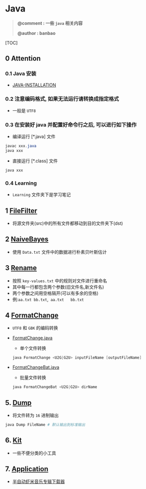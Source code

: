 # Java
> **@comment : 一些 `java` 相关内容**
>
> **@author : banbao**



[TOC]

## 0 Attention

### 0.1 Java 安装

+ [JAVA-INSTALLATION](JAVA-INSTALLATION.md)



### 0.2 注意编码格式, 如果无法运行请转换成指定格式

+ 一般是 `UTF8`



### 0.3 在安装好 java 并配置好命令行之后, 可以进行如下操作

+ 编译运行 [*.java] 文件

```java
javac xxx.java
java xxx
```



+ 直接运行 [*.class] 文件

```java
java xxx
```



### 0.4 Learning

+ `Learning` 文件夹下是学习笔记



## 1 [FileFilter](./File/FileFilter/FileFilter.java)

+ 将源文件夹(src)中的所有文件都移动到目的文件夹下(dst)



## 2 [NaiveBayes](./ML/NaiveBayes/NaiveBayes.java)

+ 使用 `Data.txt` 文件中的数据进行朴素贝叶斯估计



## 3 [Rename](./File/Rename/Rename.java)

+ 按照 `key-values.txt` 中的规则对文件进行重命名
+ 其中每一行都包含两个参数(旧文件名,新文件名)
+ 两个参数之间用空格隔开(可以有多余的空格)
+ 例:`aa.txt bb.txt`,`  aa.txt   bb.txt   `



## 4 [FormatChange](./File/FormatChange)

+ `UTF8` 和 `GBK` 的编码转换

+ [FormatChange.java](./File/FormatChange/FormatChange.java)

    + 单个文件转换

    ```powershell
    java FormatChange <U2G|G2U> inputFileName [outputFileName]
    ```

+ [FormatChangeBat.java](./File/FormatChange/FormatChangeBat.java)

    + 批量文件转换

    ```powershell
    java FormatChangeBat <U2G|G2U> dirName
    ```




## 5. [Dump](File/Dump/Dump.java)

+ 将文件转为 `16` 进制输出

```powershell
java Dump FileName # 默认输出到标准输出
```



## 6. [Kit](./Kit/README.md)

+ 一些不便分类的小工具



## 7. [Application](./Application/)

+ [半自动虾米音乐专辑下载器](Application/xiamiAlbumCrawler2/README.md)
